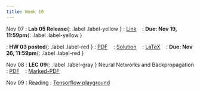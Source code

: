 ```yaml
---
title: Week 10
---
```


Nov 07
: **Lab 05 Release**{: .label .label-yellow } 
  : [Link](https://colab.research.google.com/drive/1nCI8ZK-U3KqnfqXmUsbMt5KNffRAawV3?) &nbsp;&nbsp;
  : **Due: Nov 19, 11:59pm**{: .label .label-yellow }

: **HW 03 posted**{: .label .label-red }
  : [PDF](homeworks/HW03/HW03.pdf) &nbsp;&nbsp;
  : [Solution](#) &nbsp;&nbsp;
  : [LaTeX](homeworks/HW01/template.tex) &nbsp;&nbsp;
: **Due: Nov 26, 11:59pm**{: .label .label-red }

Nov 08
: **LEC 09**{: .label .label-gray } Neural Networks and Backpropagation
  : [PDF](lectures/09-nn-backpropagation/Lec09.pdf) &nbsp;&nbsp;
  : [Marked-PDF](#)


Nov 09
: Reading
  : [Tensorflow playground](https://playground.tensorflow.org)
